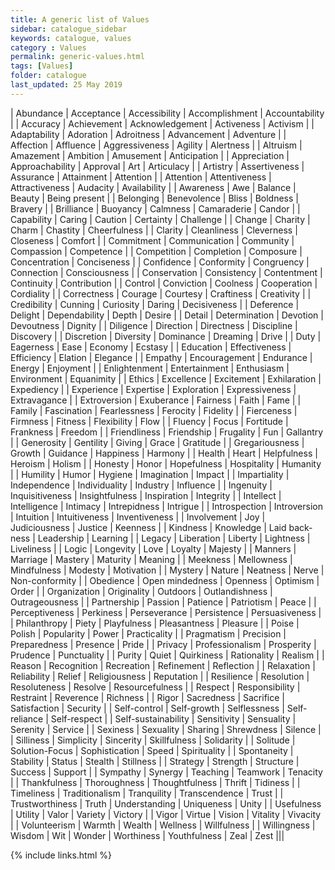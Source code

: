 ```yaml
---
title: A generic list of Values
sidebar: catalogue_sidebar
keywords: catalogue, values
category : Values
permalink: generic-values.html
tags: [Values]
folder: catalogue
last_updated: 25 May 2019
---
```


| Abundance | Acceptance | Accessibility | Accomplishment | Accountability |
| Accuracy | Achievement | Acknowledgement | Activeness | Activism |
| Adaptability | Adoration | Adroitness | Advancement | Adventure |
| Affection | Affluence | Aggressiveness | Agility | Alertness |
| Altruism | Amazement | Ambition | Amusement | Anticipation |
| Appreciation | Approachability | Approval | Art | Articulacy |
| Artistry | Assertiveness | Assurance | Attainment | Attention |
| Attention | Attentiveness | Attractiveness | Audacity | Availability |
| Awareness | Awe | Balance | Beauty | Being present |
| Belonging | Benevolence | Bliss | Boldness | Bravery |
| Brilliance | Buoyancy | Calmness | Camaraderie | Candor |
| Capability | Caring | Caution | Certainty | Challenge |
| Change | Charity | Charm | Chastity | Cheerfulness |
| Clarity | Cleanliness | Cleverness | Closeness | Comfort |
| Commitment | Communication | Community | Compassion | Competence |
| Competition | Completion | Composure | Concentration | Conciseness |
| Confidence | Conformity | Congruency | Connection | Consciousness |
| Conservation | Consistency | Contentment | Continuity | Contribution |
| Control | Conviction | Coolness | Cooperation | Cordiality |
| Correctness | Courage | Courtesy | Craftiness | Creativity |
| Credibility | Cunning | Curiosity | Daring | Decisiveness |
| Deference | Delight | Dependability | Depth | Desire |
| Detail | Determination | Devotion | Devoutness | Dignity |
| Diligence | Direction | Directness | Discipline | Discovery |
| Discretion | Diversity | Dominance | Dreaming | Drive |
| Duty | Eagerness | Ease | Economy | Ecstasy |
| Education | Effectiveness | Efficiency | Elation | Elegance |
| Empathy | Encouragement | Endurance | Energy | Enjoyment |
| Enlightenment | Entertainment | Enthusiasm | Environment | Equanimity |
| Ethics | Excellence | Excitement | Exhilaration | Expediency |
| Experience | Expertise | Exploration | Expressiveness | Extravagance |
| Extroversion | Exuberance | Fairness | Faith | Fame |
| Family | Fascination | Fearlessness | Ferocity | Fidelity |
| Fierceness | Firmness | Fitness | Flexibility | Flow |
| Fluency | Focus | Fortitude | Frankness | Freedom |
| Friendliness | Friendship | Frugality | Fun | Gallantry |
| Generosity | Gentility | Giving | Grace | Gratitude |
| Gregariousness | Growth | Guidance | Happiness | Harmony |
| Health | Heart | Helpfulness | Heroism | Holism |
| Honesty | Honor | Hopefulness | Hospitality | Humanity |
| Humility | Humor | Hygiene | Imagination | Impact |
| Impartiality | Independence | Individuality | Industry | Influence |
| Ingenuity | Inquisitiveness | Insightfulness | Inspiration | Integrity |
| Intellect | Intelligence | Intimacy | Intrepidness | Intrigue |
| Introspection | Introversion | Intuition | Intuitiveness | Inventiveness |
| Involvement | Joy | Judiciousness | Justice | Keenness |
| Kindness | Knowledge | Laid back-ness | Leadership | Learning |
| Legacy | Liberation | Liberty | Lightness |  Liveliness  |
| Logic | Longevity  | Love | Loyalty | Majesty |
| Manners | Marriage | Mastery | Maturity | Meaning |
| Meekness | Mellowness | Mindfulness | Modesty | Motivation |
| Mystery | Nature | Neatness | Nerve | Non-conformity |
| Obedience | Open mindedness | Openness | Optimism | Order |
| Organization | Originality | Outdoors | Outlandishness | Outrageousness |
| Partnership | Passion | Patience | Patriotism | Peace |
| Perceptiveness | Perkiness | Perseverance | Persistence | Persuasiveness |
| Philanthropy | Piety | Playfulness | Pleasantness | Pleasure |
| Poise | Polish | Popularity | Power | Practicality |
| Pragmatism | Precision | Preparedness | Presence | Pride |
| Privacy | Professionalism | Prosperity | Prudence | Punctuality |
| Purity | Quiet | Quirkiness | Rationality | Realism |
| Reason | Recognition | Recreation | Refinement | Reflection |
| Relaxation | Reliability | Relief | Religiousness | Reputation |
| Resilience | Resolution | Resoluteness | Resolve | Resourcefulness |
| Respect | Responsibility | Restraint | Reverence | Richness |
| Rigor | Sacredness | Sacrifice | Satisfaction | Security |
| Self-control | Self-growth | Selflessness | Self-reliance | Self-respect |
| Self-sustainability | Sensitivity | Sensuality | Serenity | Service |
| Sexiness | Sexuality | Sharing | Shrewdness | Silence |
| Silliness | Simplicity | Sincerity | Skillfulness | Solidarity |
| Solitude | Solution-Focus | Sophistication | Speed | Spirituality |
| Spontaneity | Stability | Status | Stealth | Stillness |
| Strategy | Strength | Structure | Success | Support |
| Sympathy | Synergy | Teaching | Teamwork | Tenacity |
| Thankfulness | Thoroughness | Thoughtfulness | Thrift | Tidiness |
| Timeliness | Traditionalism | Tranquility | Transcendence | Trust |
| Trustworthiness | Truth | Understanding | Uniqueness | Unity |
| Usefulness | Utility | Valor | Variety | Victory |
| Vigor | Virtue | Vision | Vitality | Vivacity |
| Volunteerism | Warmth | Wealth | Wellness | Willfulness |
| Willingness | Wisdom | Wit | Wonder | Worthiness 
| Youthfulness | Zeal | Zest |||

{% include links.html %}

